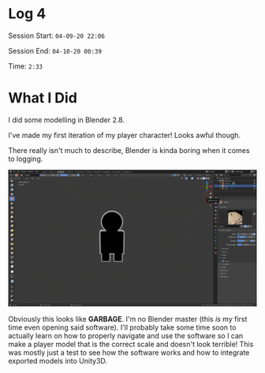 # Log 4


Session Start: `04-09-20 22:06`


Session End: `04-10-20 00:39`


Time: `2:33`

# What I Did
I did some modelling in Blender 2.8.

I've made my first iteration of my player character! Looks awful though.

There really isn't much to describe, Blender is kinda boring when it comes to logging.

![LooksQuirky](../Capstone_Logs/Resources/Log4/LooksQuirky.png "Funky lil guy")

Obviously this looks like **GARBAGE**. I'm no Blender master (this _is_ my first time even opening said software). I'll probably take some time soon to actually learn on how to properly navigate and use the software so I can make a player model that is the correct scale and doesn't look terrible! This was mostly just a test to see how the software works and how to integrate exported models into Unity3D.
